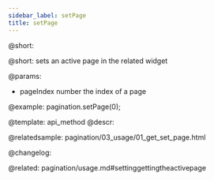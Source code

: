 ```yaml
---
sidebar_label: setPage
title: setPage
---          
```


@short: 


@short: sets an active page in the related widget


@params:
- pageIndex     number      the index of a page



@example:
pagination.setPage(0);


@template: api_method
@descr:




@relatedsample:
pagination/03_usage/01_get_set_page.html

@changelog:

@related: pagination/usage.md#settinggettingtheactivepage
